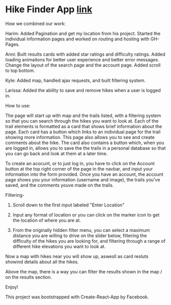 # Hike Finder App [link](https://info340a-au18.github.io/hiking-project/#/)

How we combined our work:

Harim: Added Pagination and get my location from his project. Started the individual information pages and worked on routing and hosting with GH-Pages.

Anni: Built results cards with added star ratings and difficulty ratings. Added loading animaitons for better user experience and better error messages. Change the layout of the search page and the account page. Added scroll to top bottom. 

Kyle: Added map, handled ajax requests, and built filtering system.

Larissa: Added the ability to save and remove hikes when a user is logged in. 

How to use:

  The page will start up with map and the trails listed, with a filtering system so that you can search through the hikes you want to look at. Each of the trail elements is formatted as a card that shows brief information about the page. Each card has a button which links to an individual page for the trail showing more information. This page also allows you to see and create comments about the hike. The card also contains a button which, when you are logged in, allows you to save the the trails in a personal database so that you can go back and look at them at a later time. 
  
  To create an acocunt, or to just log in, you have to click on the Account button at the top right corner of the page in the navbar, and input your information into the form provided. Once you have an account, the account page shows you your information (username and image), the trails you've saved, and the comments youve made on the trails.

Filtering-

1. Scroll down to the first input labeled "Enter Location"

2. Input any format of location or you can click on the marker icon to get the location of where you are at.

3. From the originally hidden filter menu, you can select a maximum distance you are willing to drive on the slider below, filtering the difficulty of the hikes you are looking for, and filtering through a range of different hike elevations you want to look at.

Now a map with hikes near you will show up, aswesll as card resluts showind details about all the hikes.

Above the map, there is a way you can filter the results shown in the map / on the results section.


Enjoy!

This project was bootstrapped with Create-React-App by Facebook.
